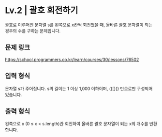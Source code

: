 # Lv.2 | 괄호 회전하기

괄호로 이루어진 문자열 s를 왼쪽으로 x칸씩 회전했을 때,
올바른 괄호 문자열이 되는 경우의 수를 구하는 문제입니다.

## 문제 링크

https://school.programmers.co.kr/learn/courses/30/lessons/76502

## 입력 형식

문자열 s가 주어집니다.
s의 길이는 1 이상 1,000 이하이며, ()[]{} 만으로만 구성되어 있습니다.

## 출력 형식
왼쪽으로 x (0 ≤ x < s.length)칸 회전하여 올바른 괄호 문자열이 되는 x의 개수를 반환합니다.
